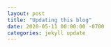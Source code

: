 ```yaml
---
layout: post
title: "Updating this blog"
date: 2020-05-11 00:00:00 -0700
categories: jekyll update
---
```


<!-- Content will be added later as this appears to be empty in the original -->